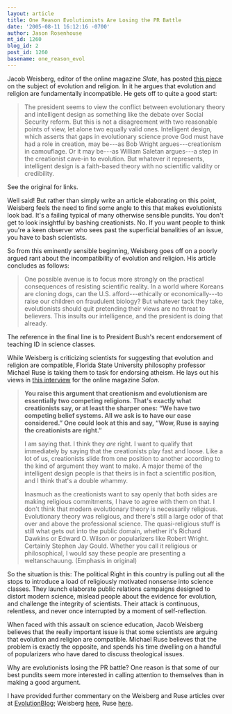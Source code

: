 ```yaml
---
layout: article
title: One Reason Evolutionists Are Losing the PR Battle
date: '2005-08-11 16:12:16 -0700'
author: Jason Rosenhouse
mt_id: 1260
blog_id: 2
post_id: 1260
basename: one_reason_evol
---
```

<p>Jacob Weisberg, editor of the online magazine <i>Slate</i>, has posted <a href=http://www.slate.com/id/2124297/nav/tap1/>this piece</a> on the subject of evolution and religion.  In it he argues that evolution and religion are fundamentally incompatible.  He gets off to quite a good start:</p>

<blockquote>
<p>The president seems to view the conflict between evolutionary theory and intelligent design as something like the debate over Social Security reform. But this is not a disagreement with two reasonable points of view, let alone two equally valid ones. Intelligent design, which asserts that gaps in evolutionary science prove God must have had a role in creation, may be---as Bob Wright argues---creationism in camouflage. Or it may be---as William Saletan argues---a step in the creationist cave-in to evolution. But whatever it represents, intelligent design is a faith-based theory with no scientific validity or credibility.</p> 
</blockquote>

<p>See the original for links.</p>


<!--more-->

<p>Well said!  But rather than simply write an article elaborating on this point, Weisberg feels the need to find some angle to this that makes evolutionists look bad.  It's a failing typical of many otherwise sensible pundits.  You don't get to look insightful by bashing creationists.  No.  If you want people to think you're a keen observer who sees past the superficial banalities of an issue, you have to bash scientists.</p>

<p>So from this eminently sensible beginning, Weisberg goes off on a poorly argued rant about the incompatibility of evolution and religion.  His article concludes as follows:</p>

<blockquote>
<p>One possible avenue is to focus more strongly on the practical consequences of resisting scientific reality. In a world where Koreans are cloning dogs, can the U.S. afford---ethically or economically---to raise our children on fraudulent biology? But whatever tack they take, evolutionists should quit pretending their views are no threat to believers. This insults our intelligence, and the president is doing that already.</p>
</blockquote>

<p>The reference in the final line is to President Bush's recent endorsement of teaching ID in science classes.</p>

<p>While Weisberg is criticizing scientists for suggesting that evolution and religion are compatible, Florida State University philosophy professor Michael Ruse is taking them to task for endorsing atheism.  He lays out his views in <a href=http://www.salon.com/books/int/2005/08/06/ruse/index.html>this interview</a> for the online magazine <i>Salon</i>.</p>

<blockquote>
<p><b>You raise this argument that creationism and evolutionism are essentially two competing religions. That's exactly what creationists say, or at least the sharper ones: &ldquo;We have two competing belief systems. All we ask is to have our case considered.&rdquo; One could look at this and say, &ldquo;Wow, Ruse is saying the creationists are right.&rdquo;</b></p> 

<p>I am saying that. I think they <i>are</i> right. I want to qualify that immediately by saying that the creationists play fast and loose. Like a lot of us, creationists slide from one position to another according to the kind of argument they want to make. A major theme of the intelligent design people is that theirs is in fact a scientific position, and I think that's a double whammy.</p> 

<p>Inasmuch as the creationists want to say openly that both sides are making religious commitments, I have to agree with them on that. I don't think that modern evolutionary theory is necessarily religious. Evolutionary theory was religious, and there's still a large odor of that over and above the professional science. The quasi-religious stuff is still what gets out into the public domain, whether it's Richard Dawkins or Edward O. Wilson or popularizers like Robert Wright. Certainly Stephen Jay Gould. Whether you call it religious or philosophical, I would say these people are presenting a weltanschauung. (Emphasis in original)</p>
</blockquote>

<p>So the situation is this: The political Right in this country is pulling out all the stops to introduce a load of religiously motivated nonsense into science classes.  They launch elaborate public relations campaigns designed to distort modern science, mislead people about the evidence for evolution, and challenge the integrity of scientists.  Their attack is continuous, relentless, and never once interrupted by a moment of self-reflection.</p>

<p>When faced with this assault on science education, Jacob Weisberg believes that the really important issue is that some scientists are arguing that evolution and religion are compatible.  Michael Ruse believes that the problem is exactly the opposite, and spends his time dwelling on a handful of popularizers who have dared to discuss theological issues.</p>

<p>Why are evolutionists losing the PR battle?  One reason is that some of our best pundits seem more interested in calling attention to themselves than in making a good argument.</p>

<p>I have provided further commentary on the Weisberg and Ruse articles over at <a href=http://evolutionblog.blogspot.com>EvolutionBlog</a>; Weisberg <a href=http://evolutionblog.blogspot.com/2005/08/weisberg-on-evolution-and-religion.html>here</a>, Ruse <a href=http://evolutionblog.blogspot.com/2005/08/ruse-vs-weisberg.html>here</a>.</p>  
